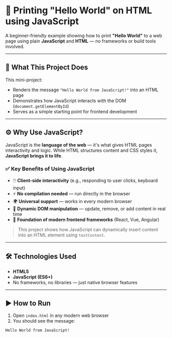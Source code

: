 # 📢 Printing "Hello World" on HTML using JavaScript

A beginner-friendly example showing how to print **"Hello World"** to a web page using plain **JavaScript** and **HTML** — no frameworks or build tools involved.

---

## 📄 What This Project Does

This mini-project:
- Renders the message `"Hello World from JavaScript!"` into an HTML page
- Demonstrates how JavaScript interacts with the DOM (`document.getElementById`)
- Serves as a simple starting point for frontend development

---

## ⚙️ Why Use JavaScript?

JavaScript is the **language of the web** — it's what gives HTML pages interactivity and logic. While HTML structures content and CSS styles it, **JavaScript brings it to life**.

### ✅ Key Benefits of Using JavaScript

- 🖱️ **Client-side interactivity** (e.g., responding to user clicks, keyboard input)
- ⚡ **No compilation needed** — run directly in the browser
- 🌍 **Universal support** — works in every modern browser
- 🔁 **Dynamic DOM manipulation** — update, remove, or add content in real time
- 🔌 **Foundation of modern frontend frameworks** (React, Vue, Angular)

> This project shows how JavaScript can dynamically insert content into an HTML element using `textContent`.

---

## 🛠 Technologies Used

- **HTML5**
- **JavaScript (ES6+)**
- No frameworks, no libraries — just native browser features

---

## ▶️ How to Run

1. Open `index.html` in any modern web browser
2. You should see the message:

```text
Hello World from JavaScript!
